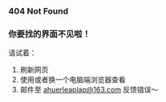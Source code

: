 ### 404 Not Found

### 你要找的界面不见啦！

请试着：

1. 刷新网页
2. 使用或者换一个电脑端浏览器查看
3. 邮件至 ahuerleaplap@163.com 反馈错误～

